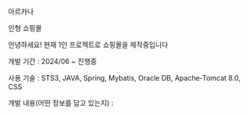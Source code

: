 아르카나

인형 쇼핑몰

안녕하세요! 현재 1인 프로젝트로 쇼핑몰을 제작중입니다

개발 기간 : 2024/06 ~ 진행중

사용 기술 : STS3, JAVA, Spring, Mybatis, Oracle DB, Apache-Tomcat 8.0, CSS

개발 내용(어떤 정보를 담고 있는지) :
